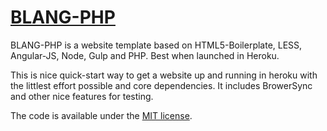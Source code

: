 # [BLANG-PHP](https://nickrickenbach.com/blang-php)

BLANG-PHP is a website template based on HTML5-Boilerplate, LESS, Angular-JS, Node, Gulp and PHP.  Best when launched in Heroku.

This is nice quick-start way to get a website up and running in heroku with the littlest effort possible and core dependencies.
It includes BrowerSync and other nice features for testing.

The code is available under the [MIT license](LICENSE.txt).
